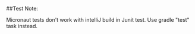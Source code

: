 ##Test Note:

Micronaut tests don't work with intelliJ build in Junit test. 
Use gradle "test" task instead.